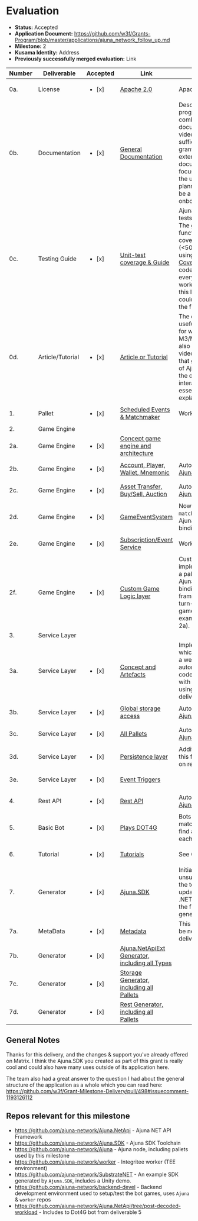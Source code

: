 # Evaluation

- **Status:** Accepted
- **Application Document:** https://github.com/w3f/Grants-Program/blob/master/applications/ajuna_network_follow_up.md
- **Milestone:** 2
- **Kusama Identity:** Address
- **Previously successfully merged evaluation:** Link

| Number | Deliverable      | Accepted               | Link                                                                                                                                            | Evaluation Notes                                                                                                                                                                                                                                                                                                                                                                                                                               |
| ------ | ---------------- | ---------------------- | ----------------------------------------------------------------------------------------------------------------------------------------------- | ---------------------------------------------------------------------------------------------------------------------------------------------------------------------------------------------------------------------------------------------------------------------------------------------------------------------------------------------------------------------------------------------------------------------------------------------- |
| 0a.    | License          | <ul><li>[x] </li></ul> | [Apache 2.0](https://github.com/ajuna-network/Ajuna.SDK/blob/main/LICENSE)                                                                      | Apache 2.0                                                                                                                                                                                                                                                                                                                                                                                                                                     |
| 0b.    | Documentation    | <ul><li>[x] </li></ul> | [General Documentation](https://github.com/ajuna-network/Open-Grants-Program/issues/24)                                                         | Described as "Ongoing progress". Overall, the combination of documentation + draft video tutorials was sufficient for me for this grant evaluation. More extensive/complete documentation and tutorials focused towards users of the upcoming Unity SDK is planned for M3/M4, and will be a great help for user onboarding imo.                                                                                                                |
| 0c.    | Testing Guide    | <ul><li>[x] </li></ul> | [Unit-test coverage & Guide](https://github.com/ajuna-network/Open-Grants-Program/issues/25)                                                    | Ajuna.SDK auto-generates tests for it's components. The generated tests seem functional, however coverage is a little low (<50% for Ajuna.NetApiExt) using the [Fine Code Coverage](https://marketplace.visualstudio.com/items?itemName=FortuneNgwenya.FineCodeCoverage) tool. Since the code is autogenerated, and everything else seems to work, I'm willing to accept this level of coverage but it could be nice to improve in the future. |
| 0d.    | Article/Tutorial | <ul><li>[x] </li></ul> | [Article or Tutorial](https://github.com/ajuna-network/Open-Grants-Program/issues/26)                                                           | The draft video tutorials are useful, and are a good basis for what's planned for M3/M4. My advice would also be to have a video/article/documentation that gives a bigger overview of Ajuna, and how each of the different parts work and interact with each other - essentially a more detailed explanation of [this graph](https://github.com/ajuna-network/Open-Grants-Program/issues/29#issuecomment-1173754559).                         |
| 1.     | Pallet           | <ul><li>[x] </li></ul> | [Scheduled Events & Matchmaker](https://github.com/ajuna-network/Open-Grants-Program/issues/28)                                                 | Works, tests are good.                                                                                                                                                                                                                                                                                                                                                                                                                         |
| 2.     | Game Engine      |
| 2a.    | Game Engine      | <ul><li>[x] </li></ul> | [Concept game engine and architecture](https://github.com/ajuna-network/Open-Grants-Program/issues/29)                                          |                                                                                                                                                                                                                                                                                                                                                                                                                                                |
| 2b.    | Game Engine      | <ul><li>[x] </li></ul> | [Account, Player, Wallet, Mnemonic](https://github.com/ajuna-network/Open-Grants-Program/issues/30)                                             | Auto-generated by [Ajuna.SDK](https://github.com/ajuna-network/Ajuna.SDK)                                                                                                                                                                                                                                                                                                                                                                      |
| 2c.    | Game Engine      | <ul><li>[x] </li></ul> | [Asset Transfer, Buy/Sell, Auction](https://github.com/ajuna-network/Open-Grants-Program/issues/31)                                             | Auto-generated by [Ajuna.SDK](https://github.com/ajuna-network/Ajuna.SDK)                                                                                                                                                                                                                                                                                                                                                                      |
| 2d.    | Game Engine      | <ul><li>[x] </li></ul> | [GameEventSystem](https://github.com/ajuna-network/Open-Grants-Program/issues/32)                                                               | Now supported by `pallet-matchmaker`, where again the Ajuna.SDK can generate C# bindings to.                                                                                                                                                                                                                                                                                                                                                   |
| 2e.    | Game Engine      | <ul><li>[x] </li></ul> | [Subscription/Event Service](https://github.com/ajuna-network/Open-Grants-Program/issues/33)                                                    | Works                                                                                                                                                                                                                                                                                                                                                                                                                                          |
| 2f.    | Game Engine      | <ul><li>[x] </li></ul> | [Custom Game Logic layer](https://github.com/ajuna-network/Open-Grants-Program/issues/34)                                                       | Custom game logic can be implemented by developing a pallet and using the Ajuna.SDK to generate bindings for it in C#. A framework for building turn-based board-like games was built (see examples in `ajuna-board` in 2a).                                                                                                                                                                                                                   |
| 3.     | Service Layer    |
| 3a.    | Service Layer    | <ul><li>[x] </li></ul> | [Concept and Artefacts](https://github.com/ajuna-network/Open-Grants-Program/issues/35)                                                         | Implemented by [Ajuna.SDK](https://github.com/ajuna-network/Ajuna.SDK), which reads metadata from a websocket endpoint and automatically generates code to allow interfaceing with the node's extrinsics using C# code (see deliverable 7).                                                                                                                                                                                                    |
| 3b.    | Service Layer    | <ul><li>[x] </li></ul> | [Global storage access](https://github.com/JetonNetwork/JtonNetwork.ServiceLayer/pull/1)                                                        | Auto-generated by [Ajuna.SDK](https://github.com/ajuna-network/Ajuna.SDK)                                                                                                                                                                                                                                                                                                                                                                      |
| 3c.    | Service Layer    | <ul><li>[x] </li></ul> | [All Pallets](https://github.com/ajuna-network/Open-Grants-Program/issues/37)                                                                   | Auto-generated by [Ajuna.SDK](https://github.com/ajuna-network/Ajuna.SDK)                                                                                                                                                                                                                                                                                                                                                                      |
| 3d.    | Service Layer    | <ul><li>[x] </li></ul> | [Persistence layer](https://github.com/ajuna-network/Open-Grants-Program/issues/38)                                                             | Additional tutorial regarding this functionality was added on request.                                                                                                                                                                                                                                                                                                                                                                         |
| 3e.    | Service Layer    | <ul><li>[x] </li></ul> | [Event Triggers](https://github.com/ajuna-network/SubstrateNET.UnityDemo/tree/master/Assets/Scripts/MenuController.cs)                          |                                                                                                                                                                                                                                                                                                                                                                                                                                                |
| 4.     | Rest API         | <ul><li>[x] </li></ul> | [Rest API](https://github.com/ajuna-network/Open-Grants-Program/issues/40)                                                                      | Auto-generated by [Ajuna.SDK](https://github.com/ajuna-network/Ajuna.SDK), works.                                                                                                                                                                                                                                                                                                                                                              |
| 5.     | Basic Bot        | <ul><li>[x] </li></ul> | [Plays DOT4G](https://github.com/ajuna-network/Open-Grants-Program/issues/41)                                                                   | Bots are able to queue for a match on chain and then find and play a match with each other.                                                                                                                                                                                                                                                                                                                                                    |
| 6.     | Tutorial         | <ul><li>[x] </li></ul> | [Tutorials](https://github.com/ajuna-network/Open-Grants-Program/issues/42)                                                                     | See 0d.                                                                                                                                                                                                                                                                                                                                                                                                                                        |
| 7.     | Generator        | <ul><li>[x] </li></ul> | [Ajuna.SDK](https://github.com/ajuna-network/Ajuna.SDK)                                                                                         | Initially running (now unsupported) .NET 5, but the team was quick to update the SDK and target .NET 6 instead. Generating the files works, and generated tests are working                                                                                                                                                                                                                                                                    |
| 7a.    | MetaData         | <ul><li>[x] </li></ul> | [Metadata](https://github.com/ajuna-network/Ajuna.NetApi/blob/031942faa11c49eb7cfb0a589422539bb6ad42f3/Ajuna.NetApi/SubstrateClient.cs#L73)     | This step was found to not be needed anymore (see delivery)                                                                                                                                                                                                                                                                                                                                                                                    |
| 7b.    | Generator        | <ul><li>[x] </li></ul> | [Ajuna.NetApiExt Generator, including all Types](https://github.com/ajuna-network/SubstrateNET/tree/master/SubstrateNET.NetApi/Generated/Model) |                                                                                                                                                                                                                                                                                                                                                                                                                                                |
| 7c.    | Generator        | <ul><li>[x] </li></ul> | [Storage Generator, including all Pallets](https://github.com/ajuna-network/SubstrateNET/tree/master/SubstrateNET.NetApi/Generated/Model)       |                                                                                                                                                                                                                                                                                                                                                                                                                                                |
| 7d.    | Generator        | <ul><li>[x] </li></ul> | [Rest Generator, including all Pallets](https://github.com/ajuna-network/SubstrateNET/tree/master/SubstrateNET.RestService/Generated/Storage)   |                                                                                                                                                                                                                                                                                                                                                                                                                                                |

## General Notes

Thanks for this delivery, and the changes & support you've already offered on Matrix. I think the Ajuna.SDK you created as part of this grant is really cool and could also have many uses outside of its application here.

The team also had a great answer to the question I had about the general structure of the application as a whole which you can read here: https://github.com/w3f/Grant-Milestone-Delivery/pull/498#issuecomment-1193126112

## Repos relevant for this milestone

- https://github.com/ajuna-network/Ajuna.NetApi - Ajuna NET API Framework
- https://github.com/ajuna-network/Ajuna.SDK - Ajuna SDK Toolchain
- https://github.com/ajuna-network/Ajuna - Ajuna node, including pallets used by this milestone
- https://github.com/ajuna-network/worker - Integritee worker (TEE environment)
- https://github.com/ajuna-network/SubstrateNET - An example SDK generated by `Ajuna.SDK`, includes a Unity demo.
- https://github.com/ajuna-network/backend-devel - Backend development environment used to setup/test the bot games, uses `Ajuna` & `worker` repos
- https://github.com/ajuna-network/Ajuna.NetApi/tree/post-decoded-workload - Includes to Dot4G bot from deliverable 5

